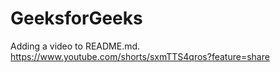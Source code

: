 # GeeksforGeeks
Adding a video to README.md.
https://www.youtube.com/shorts/sxmTTS4qros?feature=share
